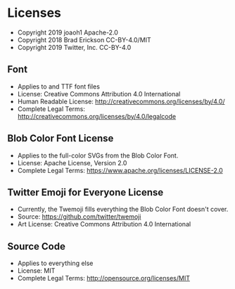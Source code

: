# Licenses

* Copyright 2019 joaoh1 Apache-2.0
* Copyright 2018 Brad Erickson CC-BY-4.0/MIT
* Copyright 2019 Twitter, Inc. CC-BY-4.0

## Font
* Applies to and TTF font files
* License: Creative Commons Attribution 4.0 International
* Human Readable License: http://creativecommons.org/licenses/by/4.0/
* Complete Legal Terms: http://creativecommons.org/licenses/by/4.0/legalcode

## Blob Color Font License
* Applies to the full-color SVGs from the Blob Color Font.
* License: Apache License, Version 2.0
* Complete Legal Terms: https://www.apache.org/licenses/LICENSE-2.0

## Twitter Emoji for Everyone License
* Currently, the Twemoji fills everything the Blob Color Font doesn't cover.
* Source: https://github.com/twitter/twemoji
* Art License: Creative Commons Attribution 4.0 International

## Source Code
* Applies to everything else
* License: MIT
* Complete Legal Terms: http://opensource.org/licenses/MIT

